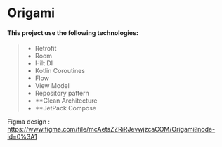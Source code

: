 # Origami

#### This project use the following technologies:

> - Retrofit
> - Room
> - Hilt DI
> - Kotlin Coroutines
> - Flow
> - View Model
> - Repository pattern
> - **Clean Architecture
> - **JetPack Compose

Figma design : https://www.figma.com/file/mcAetsZZRiRJevwjzcaCOM/Origami?node-id=0%3A1
